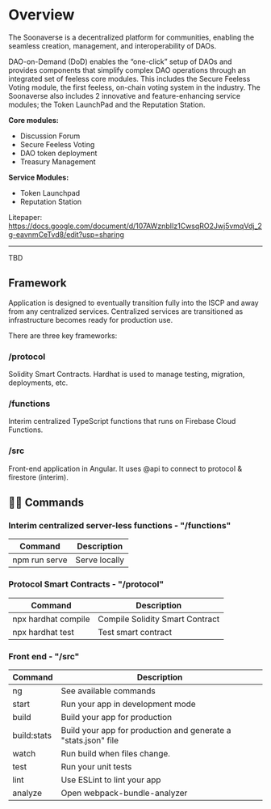 # Overview
The Soonaverse is a decentralized platform for communities, enabling the seamless creation, management, and interoperability of DAOs.

DAO-on-Demand (DoD) enables the “one-click” setup of DAOs and provides components that simplify complex DAO operations through an integrated set of feeless core modules. This includes the Secure Feeless Voting module, the first feeless, on-chain voting system in the industry. The Soonaverse also includes 2 innovative and feature-enhancing service modules; the Token LaunchPad and the Reputation Station.

**Core modules:**
- Discussion Forum
- Secure Feeless Voting
- DAO token deployment
- Treasury Management

**Service Modules:**
- Token Launchpad
- Reputation Station
  
Litepaper: https://docs.google.com/document/d/107AWznbIIz1CwsqRO2Jwj5vmqVdj_2g-eavnmCeTvd8/edit?usp=sharing

----

TBD

## Framework
Application is designed to eventually transition fully into the ISCP and away from any centralized services. Centralized services are transitioned as infrastructure becomes ready for production use.

There are three key frameworks:

### /protocol
Solidity Smart Contracts. Hardhat is used to manage testing, migration, deployments, etc.

### /functions
Interim centralized TypeScript functions that runs on Firebase Cloud Functions.

### /src
Front-end application in Angular. It uses @api to connect to protocol & firestore (interim).

## 🧙‍♂️ Commands
### Interim centralized server-less functions - "/functions"
| Command       | Description                                                    |
| -----------   | -------------------------------------------------------------- |
| npm run serve | Serve locally                                                  |

### Protocol Smart Contracts - "/protocol"
| Command             | Description                                                    |
| ------------------- | -------------------------------------------------------------- |
| npx hardhat compile | Compile Solidity Smart Contract                                |
| npx hardhat test    | Test smart contract                                            |

### Front end - "/src"

| Command     | Description                                                    |
| ----------- | -------------------------------------------------------------- |
| ng          | See available commands                                         |
| start       | Run your app in development mode                               |
| build       | Build your app for production                                  |
| build:stats | Build your app for production and generate a "stats.json" file |
| watch       | Run build when files change.                                   |
| test        | Run your unit tests                                            |
| lint        | Use ESLint to lint your app                                    |
| analyze     | Open webpack-bundle-analyzer                                   |
